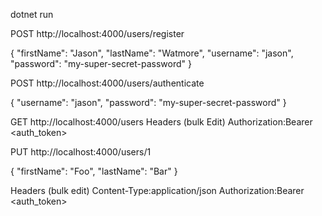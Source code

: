 dotnet run


POST
http://localhost:4000/users/register

{
    "firstName": "Jason",
    "lastName": "Watmore",
    "username": "jason",
    "password": "my-super-secret-password"
}

POST
http://localhost:4000/users/authenticate

{
    "username": "jason",
    "password": "my-super-secret-password"
}

GET
http://localhost:4000/users
Headers (bulk Edit)
Authorization:Bearer <auth_token>


PUT
http://localhost:4000/users/1

{
    "firstName": "Foo",
    "lastName": "Bar"
}

Headers (bulk edit)
Content-Type:application/json
Authorization:Bearer <auth_token>